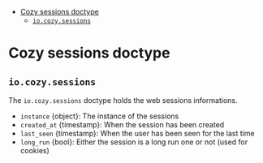 - [Cozy sessions doctype](#cozy-sessions-doctype)
  - [`io.cozy.sessions`](#iocozysessions)

# Cozy sessions doctype

## `io.cozy.sessions`

The `io.cozy.sessions` doctype holds the web sessions informations.

- `instance` {object}: The instance of the sessions
- `created_at` {timestamp}: When the session has been created
- `last_seen` {timestamp}: When the user has been seen for the last time
- `long_run` {bool}: Either the session is a long run one or not (used for
  cookies)
